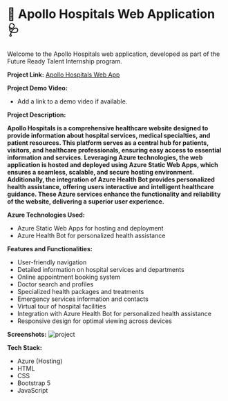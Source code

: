 # 🏥 Apollo Hospitals Web Application 🩺

Welcome to the Apollo Hospitals web application, developed as part of the Future Ready Talent Internship program.

**Project Link:** [Apollo Hospitals Web App](https://wonderful-sky-0d17cc010.5.azurestaticapps.net/)

**Project Demo Video:**  
- Add a link to a demo video if available.

**Project Description:**

**Apollo Hospitals is a comprehensive healthcare website designed to provide information about hospital services, medical specialties, and patient resources. This platform serves as a central hub for patients, visitors, and healthcare professionals, ensuring easy access to essential information and services. Leveraging Azure technologies, the web application is hosted and deployed using **Azure Static Web Apps**, which ensures a seamless, scalable, and secure hosting environment. Additionally, the integration of **Azure Health Bot** provides personalized health assistance, offering users interactive and intelligent healthcare guidance. These Azure services enhance the functionality and reliability of the website, delivering a superior user experience.**

**Azure Technologies Used:**
- Azure Static Web Apps for hosting and deployment
- Azure Health Bot for personalized health assistance

**Features and Functionalities:**
- User-friendly navigation
- Detailed information on hospital services and departments
- Online appointment booking system
- Doctor search and profiles
- Specialized health packages and treatments
- Emergency services information and contacts
- Virtual tour of hospital facilities
- Integration with Azure Health Bot for personalized health assistance
- Responsive design for optimal viewing across devices

**Screenshots:**
![project](https://github.com/GollaDhanushkumar/Future-ready-talent/assets/163522936/dd989910-5147-4554-a16f-8b8f404bc745)


**Tech Stack:**
- Azure (Hosting)
- HTML
- CSS
- Bootstrap 5
- JavaScript 

